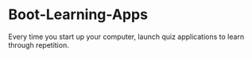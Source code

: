 # Boot-Learning-Apps
Every time you start up your computer, launch quiz applications to learn through repetition.
